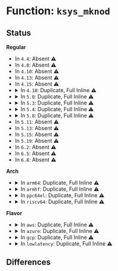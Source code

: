 # Function: <code>ksys_mknod</code>

## Status
<b>Regular</b>
<ul>
<li>
In <code>4.4</code>: Absent ⚠️
</li>
<li>
In <code>4.8</code>: Absent ⚠️
</li>
<li>
In <code>4.10</code>: Absent ⚠️
</li>
<li>
In <code>4.13</code>: Absent ⚠️
</li>
<li>
In <code>4.15</code>: Absent ⚠️
</li>
<li>
<details>
<summary>In <code>4.18</code>: Duplicate, Full Inline ⚠️</summary>

**Collision:** Static Duplication

**Inline:** Full

**Transformation:** False

**Instances:**

```
In init/do_mounts.c (ffffffff81002f1a)
Location: include/linux/syscalls.h:1203
Inline: True
```
```
In init/do_mounts_initrd.c (ffffffff826cdab9)
Location: include/linux/syscalls.h:1203
Inline: True
Inline callers:
  - init/do_mounts_initrd.c:initrd_load
```
```
In init/do_mounts_md.c (ffffffff826ce2c2)
Location: include/linux/syscalls.h:1203
Inline: True
Inline callers:
  - init/do_mounts_md.c:md_run_setup
  - init/do_mounts_md.c:md_setup_drive
```
```
In init/initramfs.c (ffffffff826cef16)
Location: include/linux/syscalls.h:1203
Inline: True
Inline callers:
  - init/initramfs.c:do_name
```
</details>
</li>
<li>
<details>
<summary>In <code>5.0</code>: Duplicate, Full Inline ⚠️</summary>

**Collision:** Static Duplication

**Inline:** Full

**Transformation:** False

**Instances:**

```
In init/do_mounts.c (ffffffff81002fa7)
Location: include/linux/syscalls.h:1226
Inline: True
```
```
In init/do_mounts_initrd.c (ffffffff82883afc)
Location: include/linux/syscalls.h:1226
Inline: True
Inline callers:
  - init/do_mounts_initrd.c:initrd_load
```
```
In init/do_mounts_md.c (ffffffff82884305)
Location: include/linux/syscalls.h:1226
Inline: True
Inline callers:
  - init/do_mounts_md.c:md_run_setup
  - init/do_mounts_md.c:md_setup_drive
```
```
In init/initramfs.c (ffffffff82884f69)
Location: include/linux/syscalls.h:1226
Inline: True
Inline callers:
  - init/initramfs.c:do_name
```
</details>
</li>
<li>
<details>
<summary>In <code>5.3</code>: Duplicate, Full Inline ⚠️</summary>

**Collision:** Static Duplication

**Inline:** Full

**Transformation:** False

**Instances:**

```
In init/do_mounts.c (ffffffff810030d4)
Location: include/linux/syscalls.h:1313
Inline: True
```
```
In init/do_mounts_initrd.c (ffffffff8289ab29)
Location: include/linux/syscalls.h:1313
Inline: True
Inline callers:
  - init/do_mounts_initrd.c:initrd_load
```
```
In init/do_mounts_md.c (ffffffff8289b356)
Location: include/linux/syscalls.h:1313
Inline: True
Inline callers:
  - init/do_mounts_md.c:md_run_setup
  - init/do_mounts_md.c:md_setup_drive
```
```
In init/initramfs.c (ffffffff8289bfbb)
Location: include/linux/syscalls.h:1313
Inline: True
Inline callers:
  - init/initramfs.c:do_name
```
</details>
</li>
<li>
<details>
<summary>In <code>5.4</code>: Duplicate, Full Inline ⚠️</summary>

**Collision:** Static Duplication

**Inline:** Full

**Transformation:** False

**Instances:**

```
In init/do_mounts.c (ffffffff810030c4)
Location: include/linux/syscalls.h:1313
Inline: True
```
```
In init/do_mounts_initrd.c (ffffffff8289db0e)
Location: include/linux/syscalls.h:1313
Inline: True
Inline callers:
  - init/do_mounts_initrd.c:initrd_load
```
```
In init/do_mounts_md.c (ffffffff8289e33b)
Location: include/linux/syscalls.h:1313
Inline: True
Inline callers:
  - init/do_mounts_md.c:md_run_setup
  - init/do_mounts_md.c:md_setup_drive
```
```
In init/initramfs.c (ffffffff8289efab)
Location: include/linux/syscalls.h:1313
Inline: True
Inline callers:
  - init/initramfs.c:do_name
```
</details>
</li>
<li>
<details>
<summary>In <code>5.8</code>: Duplicate, Full Inline ⚠️</summary>

**Collision:** Static Duplication

**Inline:** Full

**Transformation:** False

**Instances:**

```
In init/do_mounts.c (ffffffff81004299)
Location: include/linux/syscalls.h:1316
Inline: True
```
```
In init/do_mounts_initrd.c (ffffffff82cc40d1)
Location: include/linux/syscalls.h:1316
Inline: True
Inline callers:
  - init/do_mounts_initrd.c:initrd_load
```
```
In init/do_mounts_md.c (ffffffff8100438d)
Location: include/linux/syscalls.h:1316
Inline: True
```
```
In init/initramfs.c (ffffffff82cc572f)
Location: include/linux/syscalls.h:1316
Inline: True
Inline callers:
  - init/initramfs.c:do_name
```
</details>
</li>
<li>
In <code>5.11</code>: Absent ⚠️
</li>
<li>
In <code>5.13</code>: Absent ⚠️
</li>
<li>
In <code>5.15</code>: Absent ⚠️
</li>
<li>
In <code>5.19</code>: Absent ⚠️
</li>
<li>
In <code>6.2</code>: Absent ⚠️
</li>
<li>
In <code>6.5</code>: Absent ⚠️
</li>
<li>
In <code>6.8</code>: Absent ⚠️
</li>
</ul>
<b>Arch</b>
<ul>
<li>
<details>
<summary>In <code>arm64</code>: Duplicate, Full Inline ⚠️</summary>

**Collision:** Static Duplication

**Inline:** Full

**Transformation:** False

**Instances:**

```
In init/do_mounts.c (ffff800010085724)
Location: include/linux/syscalls.h:1313
Inline: True
```
```
In init/do_mounts_initrd.c (ffff800011431cb0)
Location: include/linux/syscalls.h:1313
Inline: True
Inline callers:
  - init/do_mounts_initrd.c:initrd_load
```
```
In init/do_mounts_md.c (ffff8000114324d0)
Location: include/linux/syscalls.h:1313
Inline: True
Inline callers:
  - init/do_mounts_md.c:md_run_setup
  - init/do_mounts_md.c:md_setup_drive
```
```
In init/initramfs.c (ffff800011433210)
Location: include/linux/syscalls.h:1313
Inline: True
Inline callers:
  - init/initramfs.c:do_name
```
</details>
</li>
<li>
<details>
<summary>In <code>armhf</code>: Duplicate, Full Inline ⚠️</summary>

**Collision:** Static Duplication

**Inline:** Full

**Transformation:** False

**Instances:**

```
In init/do_mounts.c (c0303ed8)
Location: include/linux/syscalls.h:1313
Inline: True
```
```
In init/do_mounts_initrd.c (c1501ce8)
Location: include/linux/syscalls.h:1313
Inline: True
Inline callers:
  - init/do_mounts_initrd.c:initrd_load
```
```
In init/do_mounts_md.c (c150253c)
Location: include/linux/syscalls.h:1313
Inline: True
Inline callers:
  - init/do_mounts_md.c:md_run_setup
  - init/do_mounts_md.c:md_setup_drive
```
```
In init/initramfs.c (c1503338)
Location: include/linux/syscalls.h:1313
Inline: True
Inline callers:
  - init/initramfs.c:do_name
```
</details>
</li>
<li>
<details>
<summary>In <code>ppc64el</code>: Duplicate, Full Inline ⚠️</summary>

**Collision:** Static Duplication

**Inline:** Full

**Transformation:** False

**Instances:**

```
In init/do_mounts.c (c000000000011388)
Location: include/linux/syscalls.h:1313
Inline: True
```
```
In init/do_mounts_initrd.c (c0000000013451f4)
Location: include/linux/syscalls.h:1313
Inline: True
Inline callers:
  - init/do_mounts_initrd.c:initrd_load
```
```
In init/do_mounts_md.c (c000000001345cd4)
Location: include/linux/syscalls.h:1313
Inline: True
Inline callers:
  - init/do_mounts_md.c:md_run_setup
  - init/do_mounts_md.c:md_setup_drive
```
```
In init/initramfs.c (c000000001346e68)
Location: include/linux/syscalls.h:1313
Inline: True
Inline callers:
  - init/initramfs.c:do_name
```
</details>
</li>
<li>
<details>
<summary>In <code>riscv64</code>: Duplicate, Full Inline ⚠️</summary>

**Collision:** Static Duplication

**Inline:** Full

**Transformation:** False

**Instances:**

```
In init/do_mounts.c (ffffffe0000b4acc)
Location: include/linux/syscalls.h:1313
Inline: True
```
```
In init/do_mounts_initrd.c (ffffffe00000193c)
Location: include/linux/syscalls.h:1313
Inline: True
Inline callers:
  - init/do_mounts_initrd.c:initrd_load
```
```
In init/do_mounts_md.c (ffffffe0000020aa)
Location: include/linux/syscalls.h:1313
Inline: True
Inline callers:
  - init/do_mounts_md.c:md_run_setup
  - init/do_mounts_md.c:md_setup_drive
```
```
In init/initramfs.c (ffffffe000002c76)
Location: include/linux/syscalls.h:1313
Inline: True
Inline callers:
  - init/initramfs.c:do_name
```
</details>
</li>
</ul>
<b>Flavor</b>
<ul>
<li>
<details>
<summary>In <code>aws</code>: Duplicate, Full Inline ⚠️</summary>

**Collision:** Static Duplication

**Inline:** Full

**Transformation:** False

**Instances:**

```
In init/do_mounts.c (ffffffff810030c4)
Location: include/linux/syscalls.h:1313
Inline: True
```
```
In init/do_mounts_initrd.c (ffffffff8288bb0e)
Location: include/linux/syscalls.h:1313
Inline: True
Inline callers:
  - init/do_mounts_initrd.c:initrd_load
```
```
In init/do_mounts_md.c (ffffffff8288c33b)
Location: include/linux/syscalls.h:1313
Inline: True
Inline callers:
  - init/do_mounts_md.c:md_run_setup
  - init/do_mounts_md.c:md_setup_drive
```
```
In init/initramfs.c (ffffffff8288cfab)
Location: include/linux/syscalls.h:1313
Inline: True
Inline callers:
  - init/initramfs.c:do_name
```
</details>
</li>
<li>
<details>
<summary>In <code>azure</code>: Duplicate, Full Inline ⚠️</summary>

**Collision:** Static Duplication

**Inline:** Full

**Transformation:** False

**Instances:**

```
In init/do_mounts.c (ffffffff810015a4)
Location: include/linux/syscalls.h:1313
Inline: True
```
```
In init/do_mounts_initrd.c (ffffffff82889a8b)
Location: include/linux/syscalls.h:1313
Inline: True
Inline callers:
  - init/do_mounts_initrd.c:initrd_load
```
```
In init/do_mounts_md.c (ffffffff8288a2b8)
Location: include/linux/syscalls.h:1313
Inline: True
Inline callers:
  - init/do_mounts_md.c:md_run_setup
  - init/do_mounts_md.c:md_setup_drive
```
```
In init/initramfs.c (ffffffff8288af28)
Location: include/linux/syscalls.h:1313
Inline: True
Inline callers:
  - init/initramfs.c:do_name
```
</details>
</li>
<li>
<details>
<summary>In <code>gcp</code>: Duplicate, Full Inline ⚠️</summary>

**Collision:** Static Duplication

**Inline:** Full

**Transformation:** False

**Instances:**

```
In init/do_mounts.c (ffffffff810030c4)
Location: include/linux/syscalls.h:1313
Inline: True
```
```
In init/do_mounts_initrd.c (ffffffff8289eb0e)
Location: include/linux/syscalls.h:1313
Inline: True
Inline callers:
  - init/do_mounts_initrd.c:initrd_load
```
```
In init/do_mounts_md.c (ffffffff8289f33b)
Location: include/linux/syscalls.h:1313
Inline: True
Inline callers:
  - init/do_mounts_md.c:md_run_setup
  - init/do_mounts_md.c:md_setup_drive
```
```
In init/initramfs.c (ffffffff8289ffab)
Location: include/linux/syscalls.h:1313
Inline: True
Inline callers:
  - init/initramfs.c:do_name
```
</details>
</li>
<li>
<details>
<summary>In <code>lowlatency</code>: Duplicate, Full Inline ⚠️</summary>

**Collision:** Static Duplication

**Inline:** Full

**Transformation:** False

**Instances:**

```
In init/do_mounts.c (ffffffff81003114)
Location: include/linux/syscalls.h:1313
Inline: True
```
```
In init/do_mounts_initrd.c (ffffffff8289eb13)
Location: include/linux/syscalls.h:1313
Inline: True
Inline callers:
  - init/do_mounts_initrd.c:initrd_load
```
```
In init/do_mounts_md.c (ffffffff8289f340)
Location: include/linux/syscalls.h:1313
Inline: True
Inline callers:
  - init/do_mounts_md.c:md_run_setup
  - init/do_mounts_md.c:md_setup_drive
```
```
In init/initramfs.c (ffffffff8289ffb0)
Location: include/linux/syscalls.h:1313
Inline: True
Inline callers:
  - init/initramfs.c:do_name
```
</details>
</li>
</ul>

## Differences
